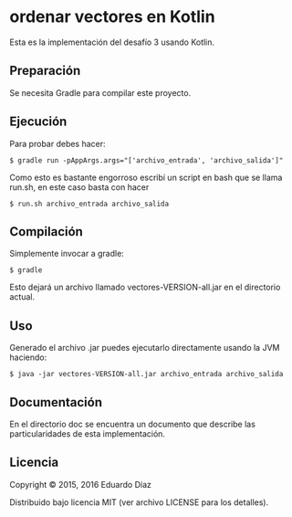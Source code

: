 # ordenar vectores en Kotlin

Esta es la implementación del desafío 3 usando Kotlin.

## Preparación

Se necesita Gradle para compilar este proyecto.

## Ejecución 

Para probar debes hacer:

    $ gradle run -pAppArgs.args="['archivo_entrada', 'archivo_salida']"
     
Como esto es bastante engorroso escribí un script en bash que se llama run.sh, en este caso basta con hacer

    $ run.sh archivo_entrada archivo_salida
    
    
    
## Compilación

Simplemente invocar a gradle:

    $ gradle
    
Esto dejará un archivo llamado vectores-VERSION-all.jar en el directorio actual.

## Uso

Generado el archivo .jar puedes ejecutarlo directamente usando la JVM haciendo:

    $ java -jar vectores-VERSION-all.jar archivo_entrada archivo_salida
  
## Documentación

En el directorio doc se encuentra un documento que describe las particularidades de esta implementación.

## Licencia

Copyright © 2015, 2016 Eduardo Díaz

Distribuido bajo licencia MIT (ver archivo LICENSE para los detalles).
